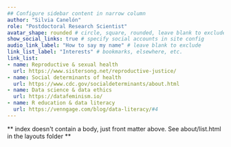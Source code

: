 ```yaml
---
## Configure sidebar content in narrow column
author: "Silvia Canelón"
role: "Postdoctoral Research Scientist"
avatar_shape: rounded # circle, square, rounded, leave blank to exclude
show_social_links: true # specify social accounts in site config
audio_link_label: "How to say my name" # leave blank to exclude
link_list_label: "Interests" # bookmarks, elsewhere, etc.
link_list:
- name: Reproductive & sexual health
  url: https://www.sistersong.net/reproductive-justice/
- name: Social determinants of health
  url: https://www.cdc.gov/socialdeterminants/about.html
- name: Data science & data ethics
  url: https://datafeminism.io/
- name: R education & data literacy
  url: https://venngage.com/blog/data-literacy/#4
---
```


** index doesn't contain a body, just front matter above.
See about/list.html in the layouts folder **
